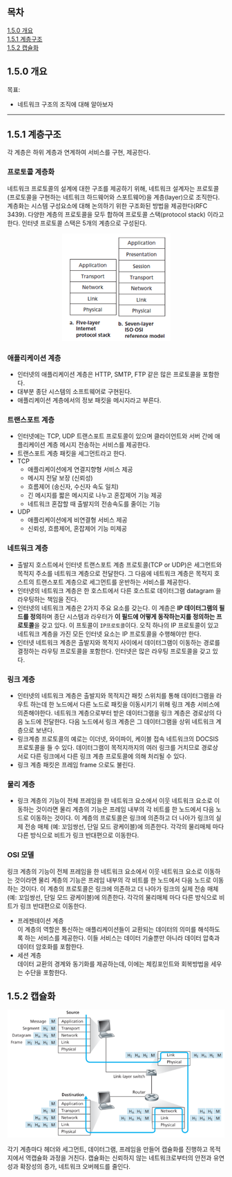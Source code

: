 ## 목차

[1.5.0 개요](#150-개요)</br> [1.5.1 계층구조](#151-계층구조)</br> [1.5.2 캡슐화](#152-캡슐화)</br>

## 1.5.0 개요

목표:

- 네트워크 구조의 조직에 대해 알아보자

---

## 1.5.1 계층구조

각 계층은 하위 계층과 연계하여 서비스를 구현, 제공한다.

### 프로토콜 계층화

네트워크 프로토콜의 설계에 대한 구조를 제공하기 위해, 네트워크 설계자는 프로토콜(프로토콜을 구현하는 네트워크 하드웨어와 스포트웨어)을 계층(layer)으로 조직한다. 계층화는 시스템 구성요소에 대해 논의하기 위한 구조화된 방법을 제공한다(RFC 3439). 다양한 계층의 프로토콜을 모두 합하여 프로토콜 스택(protocol stack) 이라고 한다. 인터넷 프로토콜 스택은 5개의 계층으로 구성된다.<center>![그림1-23](1-23.png)</center>

### 애플리케이션 계층

- 인터넷의 애플리케이션 계층은 HTTP, SMTP, FTP 같은 많은 프로토콜을 포함한다.
- 대부분 종단 시스템의 소프트웨어로 구현된다.
- 애플리케이션 계층에서의 정보 패킷을 메시지라고 부른다.

### 트랜스포트 계층

- 인터넷에는 TCP, UDP 트랜스포트 프로토콜이 있으며 클라이언트와 서버 간에 애플리케이션 계층 메시지 전송하는 서비스를 제공한다.
- 트랜스포트 계층 패킷을 세그먼트라고 한다.
- TCP
  - 애플리케이션에게 연결지향형 서비스 제공
  - 메시지 전달 보장 (신뢰성)
  - 흐름제어 (송신자, 수신자 속도 일치)
  - 긴 메시지를 짧은 메시지로 나누고 혼잡제어 기능 제공
  - 네트워크 혼잡할 때 출발지의 전송속도를 줄이는 기능
- UDP
  - 애플리케이션에게 비연결형 서비스 제공
  - 신뢰성, 흐름제어, 혼잡제어 기능 미제공

### 네트워크 계층

- 출발지 호스트에서 인터넷 트랜스포트 계층 프로토콜(TCP or UDP)은 세그먼트와 목적지 주소를 네트워크 계층으로 전달한다. 그 다음에 네트워크 계층은 목적지 호스트의 트랜스포트 계층으로 세그먼트를 운반하는 서비스를 제공한다.
- 인터넷의 네트워크 계층은 한 호스트에서 다른 호스트로 데이터그램 datagram 을 라우팅하는 책임을 진다.
- 인터넷의 네트워크 계층은 2가지 주요 요소를 갖는다. 이 계층은 **IP 데이터그램의 필드를 정의**하며 종단 시스템과 라우터가 **이 필드에 어떻게 동작하는지를 정의하는 프로토콜**을 갖고 있다. 이 프토콜이 `IP프로토콜`이다. 오직 하나의 IP 프로토콜이 있고 네트워크 계층을 가진 모든 인터넷 요소는 IP 프로토콜을 수행해야만 한다.
- 인터넷 네트워크 계층은 출발지와 목적지 사이에서 데이터그램이 이동하는 경로를 결정하는 라우팅 프로토콜을 포함한다. 인터넷은 많은 라우팅 프로토콜을 갖고 있다.

### 링크 계층

- 인터넷의 네트워크 계층은 출발지와 목적지간 패킷 스위치를 통해 데이터그램을 라우트 하는데 한 노드에서 다른 노드로 패킷을 이동시키기 위해 링크 계층 서비스에 의존해야한다. 네트워크 계층으로부터 받은 데이터그램을 링크 계층은 경로상의 다음 노드에 전달한다. 다음 노드에서 링크 계층은 그 데이터그램을 상위 네트워크 계층으로 보낸다.
- 링크계층 프로토콜의 예로는 이더넷, 와이파이, 케이블 접속 네트워크의 DOCSIS 프로토콜을 들 수 있다. 데이터그램이 목적지까지의 여러 링크를 거치므로 경로상 서로 다른 링크에서 다른 링크 계층 프로토콜에 의해 처리될 수 있다.
- 링크 계층 패킷은 프레임 frame 으로도 불린다.

### 물리 계층

- 링크 계층의 기능이 전체 프레임을 한 네트워크 요소에서 이웃 네트워크 요소로 이동하는 것이라면 물리 계층의 기능은 프레임 내부의 각 비트를 한 노드에서 다음 노드로 이동하는 것이다. 이 계층의 프로토콜은 링크에 의존하고 더 나아가 링크의 실제 전송 매체 (예: 꼬임쌍선, 단일 모드 광케이블)에 의존한다. 각각의 물리매체 마다 다른 방식으로 비트가 링크 반대편으로 이동한다.

### OSI 모델

링크 계층의 기능이 전체 프레임을 한 네트워크 요소에서 이웃 네트워크 요소로 이동하는 것이라면 물리 계층의 기능은 프레임 내부의 각 비트를 한 노드에서 다음 노드로 이동하는 것이다. 이 계층의 프로토콜은 링크에 의존하고 더 나아가 링크의 실제 전송 매체 (예: 꼬임쌍선, 단일 모드 광케이블)에 의존한다. 각각의 물리매체 마다 다른 방식으로 비트가 링크 반대편으로 이동한다.

- 프레젠테이션 계층<br> 이 계층의 역할은 통신하는 애플리케이션들이 교환되는 데이터의 의미를 해석하도록 하는 서비스를 제공한다. 이들 서비스는 데이터 기술뿐만 아니라 데이터 압축과 데이터 암호화를 포함한다.
- 세션 계층<br> 데이터 교환의 경계와 동기화를 제공하는데, 이에는 체킹포인트와 회복방법을 세우는 수단을 포함한다.

## 1.5.2 캡슐화

![그림1-24](1-24.png)

각기 계층마다 헤더와 세그먼트, 데이터그램, 프레임을 만들어 캡슐화를 진행하고 목적지에서 역캡슐화 과정을 거친다. 캡슐화는 신뢰하지 않는 네트워크로부터의 안전과 유연성과 확장성의 증가, 네트워크 오버헤드를 줄인다.
